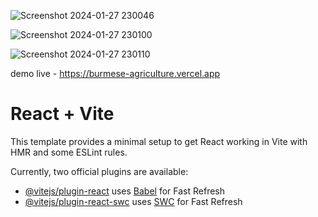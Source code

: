 
![Screenshot 2024-01-27 230046](https://github.com/PhyoZayHtike/Burmese-Agriculture/assets/143343820/99071af0-cd26-43ef-9188-e11049006fc2)

![Screenshot 2024-01-27 230100](https://github.com/PhyoZayHtike/Burmese-Agriculture/assets/143343820/391fe940-e679-461e-8a84-778641cc715e)

![Screenshot 2024-01-27 230110](https://github.com/PhyoZayHtike/Burmese-Agriculture/assets/143343820/da65af38-ee8b-4357-8cf1-d4b0e2908292)

demo live - https://burmese-agriculture.vercel.app

# React + Vite

This template provides a minimal setup to get React working in Vite with HMR and some ESLint rules.

Currently, two official plugins are available:

- [@vitejs/plugin-react](https://github.com/vitejs/vite-plugin-react/blob/main/packages/plugin-react/README.md) uses [Babel](https://babeljs.io/) for Fast Refresh
- [@vitejs/plugin-react-swc](https://github.com/vitejs/vite-plugin-react-swc) uses [SWC](https://swc.rs/) for Fast Refresh
